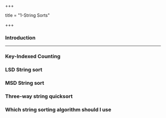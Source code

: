 +++

title = "1-String Sorts"

+++

### Introduction

<hr>


### Key-Indexed Counting



### LSD String sort

### MSD String sort

### Three-way string quicksort

### Which string sorting algorithm should I use